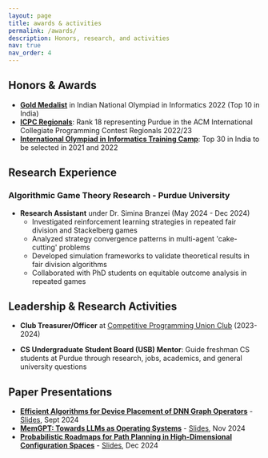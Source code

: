 ```yaml
---
layout: page
title: awards & activities
permalink: /awards/
description: Honors, research, and activities
nav: true
nav_order: 4
---
```


## Honors & Awards

- **[Gold Medalist](https://www.iarcs.org.in/inoi/2022/inoi2022/results_inoi2022.php#gold)** in Indian National Olympiad in Informatics 2022 (Top 10 in India)
- **[ICPC Regionals](https://www.cs.purdue.edu/news/articles/2023/purdue-wins-ecna-regional-programming-competition.html)**: Rank 18 representing Purdue in the ACM International Collegiate Programming Contest Regionals 2022/23
- **[International Olympiad in Informatics Training Camp](https://www.iarcs.org.in/inoi/2021/inoi2021/results_inoi2021.php#ioitc)**: Top 30 in India to be selected in 2021 and 2022

## Research Experience

### Algorithmic Game Theory Research - Purdue University

- **Research Assistant** under Dr. Simina Branzei (May 2024 - Dec 2024)
  - Investigated reinforcement learning strategies in repeated fair division and Stackelberg games
  - Analyzed strategy convergence patterns in multi-agent 'cake-cutting' problems
  - Developed simulation frameworks to validate theoretical results in fair division algorithms
  - Collaborated with PhD students on equitable outcome analysis in repeated games

## Leadership & Research Activities

- **Club Treasurer/Officer** at [Competitive Programming Union Club](https://purduecpu.com/) (2023-2024)

- **CS Undergraduate Student Board (USB) Mentor**: Guide freshman CS students at Purdue through research, jobs, academics, and general university questions

## Paper Presentations

- **[Efficient Algorithms for Device Placement of DNN Graph Operators](https://arxiv.org/abs/2006.16423)** - [Slides](https://docs.google.com/presentation/d/1e5lnbSu5Vcsbx-vgOdTI9u0Qun5RSzbsAbk6KTMPR1Q/), Sept 2024
- **[MemGPT: Towards LLMs as Operating Systems](https://arxiv.org/abs/2310.08560)** - [Slides](https://docs.google.com/presentation/d/1QYvFLHtXEbJ2Q9b_eobqMPn2D1oa4wq7NJGaRfe2kwU), Nov 2024
- **[Probabilistic Roadmaps for Path Planning in High-Dimensional Configuration Spaces](https://ieeexplore.ieee.org/document/508439)** - [Slides](https://docs.google.com/presentation/d/1yxHirBYo2EUlANpTZop6G5nzpNhK-Ou901cqUswnGXI/), Dec 2024
